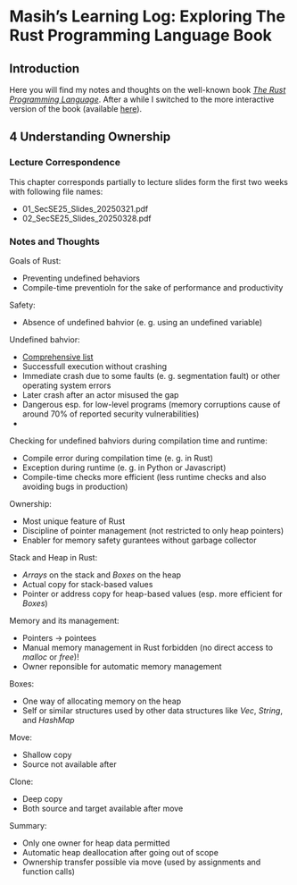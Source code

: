 # Masih’s Learning Log: Exploring The Rust Programming Language Book

## Introduction

Here you will find my notes and thoughts on the well-known book [*The Rust Programming Language*](https://doc.rust-lang.org/book/). After a while I switched to the more interactive version of the book (available [here](https://rust-book.cs.brown.edu/experiment-intro.html)).

## 4 Understanding Ownership

### Lecture Correspondence

This chapter corresponds partially to lecture slides form the first two weeks with following file names:

- 01_SecSE25_Slides_20250321.pdf
- 02_SecSE25_Slides_20250328.pdf

### Notes and Thoughts

Goals of Rust:
- Preventing undefined behaviors
- Compile-time preventioln for the sake of performance and productivity

Safety:
- Absence of undefined bahvior (e. g. using an undefined variable)

Undefined bahvior:
- [Comprehensive list](https://doc.rust-lang.org/reference/behavior-considered-undefined.html)
- Successfull execution without crashing
- Immediate crash due to some faults (e. g. segmentation fault) or other operating system errors
- Later crash after an actor misused the gap
- Dangerous esp. for low-level programs (memory corruptions cause of around 70% of reported security vulnerabilities)
- 

Checking for undefined bahviors during compilation time and runtime:
- Compile error during compilation time (e. g. in Rust)
- Exception during runtime (e. g. in Python or Javascript)
- Compile-time checks more efficient (less runtime checks and also avoiding bugs in production)

Ownership:
- Most unique feature of Rust
- Discipline of pointer management (not restricted to only heap pointers)
- Enabler for memory safety gurantees without garbage collector

Stack and Heap in Rust:
- *Arrays* on the stack and *Boxes* on the heap
- Actual copy for stack-based values
- Pointer or address copy for heap-based values (esp. more efficient for *Boxes*) 

Memory and its management:
- Pointers -> pointees
- Manual memory management in Rust forbidden (no direct access to *malloc* or *free*)!
- Owner reponsible for automatic memory management

Boxes:
- One way of allocating memory on the heap
- Self or similar structures used by other data structures like *Vec*, *String*, and *HashMap*

Move:
- Shallow copy
- Source not available after

Clone:
- Deep copy
- Both source and target available after move

Summary:
- Only one owner for heap data permitted
- Automatic heap deallocation after going out of scope
- Ownership transfer possible via move (used by assignments and function calls)